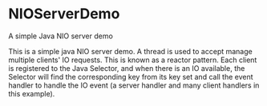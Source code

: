 # NIOServerDemo
A simple Java NIO server demo

This is a simple java NIO server demo. A thread is used to accept manage multiple clients' IO requests. This is known as a reactor pattern. Each client is registered to the Java Selector, and when there is an IO available, the Selector will find the corresponding key from its key set and call the event handler to handle the IO event (a server handler and many client handlers in this example).
